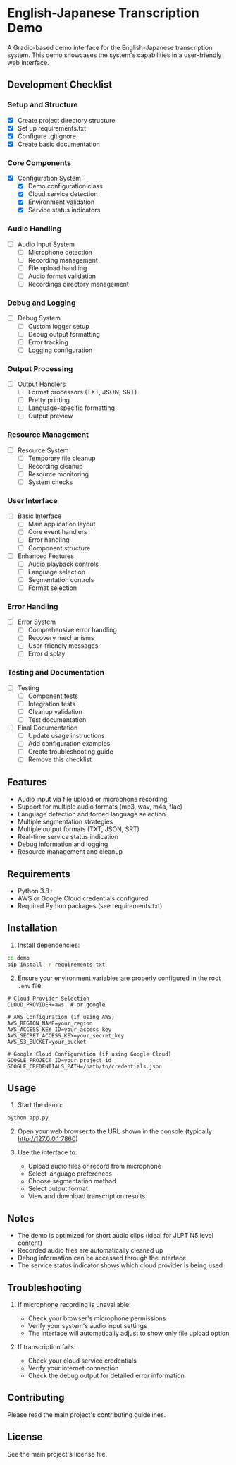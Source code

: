 # English-Japanese Transcription Demo

A Gradio-based demo interface for the English-Japanese transcription system. This demo showcases the system's capabilities in a user-friendly web interface.

## Development Checklist

### Setup and Structure
- [x] Create project directory structure
- [x] Set up requirements.txt
- [x] Configure .gitignore
- [x] Create basic documentation

### Core Components
- [x] Configuration System
  - [x] Demo configuration class
  - [x] Cloud service detection
  - [x] Environment validation
  - [x] Service status indicators

### Audio Handling
- [ ] Audio Input System
  - [ ] Microphone detection
  - [ ] Recording management
  - [ ] File upload handling
  - [ ] Audio format validation
  - [ ] Recordings directory management

### Debug and Logging
- [ ] Debug System
  - [ ] Custom logger setup
  - [ ] Debug output formatting
  - [ ] Error tracking
  - [ ] Logging configuration

### Output Processing
- [ ] Output Handlers
  - [ ] Format processors (TXT, JSON, SRT)
  - [ ] Pretty printing
  - [ ] Language-specific formatting
  - [ ] Output preview

### Resource Management
- [ ] Resource System
  - [ ] Temporary file cleanup
  - [ ] Recording cleanup
  - [ ] Resource monitoring
  - [ ] System checks

### User Interface
- [ ] Basic Interface
  - [ ] Main application layout
  - [ ] Core event handlers
  - [ ] Error handling
  - [ ] Component structure

- [ ] Enhanced Features
  - [ ] Audio playback controls
  - [ ] Language selection
  - [ ] Segmentation controls
  - [ ] Format selection

### Error Handling
- [ ] Error System
  - [ ] Comprehensive error handling
  - [ ] Recovery mechanisms
  - [ ] User-friendly messages
  - [ ] Error display

### Testing and Documentation
- [ ] Testing
  - [ ] Component tests
  - [ ] Integration tests
  - [ ] Cleanup validation
  - [ ] Test documentation

- [ ] Final Documentation
  - [ ] Update usage instructions
  - [ ] Add configuration examples
  - [ ] Create troubleshooting guide
  - [ ] Remove this checklist

## Features

- Audio input via file upload or microphone recording
- Support for multiple audio formats (mp3, wav, m4a, flac)
- Language detection and forced language selection
- Multiple segmentation strategies
- Multiple output formats (TXT, JSON, SRT)
- Real-time service status indication
- Debug information and logging
- Resource management and cleanup

## Requirements

- Python 3.8+
- AWS or Google Cloud credentials configured
- Required Python packages (see requirements.txt)

## Installation

1. Install dependencies:
```bash
cd demo
pip install -r requirements.txt
```

2. Ensure your environment variables are properly configured in the root `.env` file:
```env
# Cloud Provider Selection
CLOUD_PROVIDER=aws  # or google

# AWS Configuration (if using AWS)
AWS_REGION_NAME=your_region
AWS_ACCESS_KEY_ID=your_access_key
AWS_SECRET_ACCESS_KEY=your_secret_key
AWS_S3_BUCKET=your_bucket

# Google Cloud Configuration (if using Google Cloud)
GOOGLE_PROJECT_ID=your_project_id
GOOGLE_CREDENTIALS_PATH=/path/to/credentials.json
```

## Usage

1. Start the demo:
```bash
python app.py
```

2. Open your web browser to the URL shown in the console (typically http://127.0.0.1:7860)

3. Use the interface to:
   - Upload audio files or record from microphone
   - Select language preferences
   - Choose segmentation method
   - Select output format
   - View and download transcription results

## Notes

- The demo is optimized for short audio clips (ideal for JLPT N5 level content)
- Recorded audio files are automatically cleaned up
- Debug information can be accessed through the interface
- The service status indicator shows which cloud provider is being used

## Troubleshooting

1. If microphone recording is unavailable:
   - Check your browser's microphone permissions
   - Verify your system's audio input settings
   - The interface will automatically adjust to show only file upload option

2. If transcription fails:
   - Check your cloud service credentials
   - Verify your internet connection
   - Check the debug output for detailed error information

## Contributing

Please read the main project's contributing guidelines.

## License

See the main project's license file. 